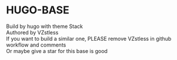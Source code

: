 # HUGO-BASE
Build by hugo with theme Stack  
Authored by VZstless  
If you want to build a similar one, PLEASE remove VZstless in github workflow and comments  
Or maybe give a star for this base is good  
